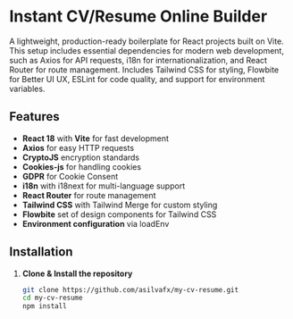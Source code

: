 # Instant CV/Resume Online Builder

A lightweight, production-ready boilerplate for React projects built on Vite. This setup includes essential dependencies for modern web development, such as Axios for API requests, i18n for internationalization, and React Router for route management. Includes Tailwind CSS for styling, Flowbite for Better UI UX, ESLint for code quality, and support for environment variables.

## Features
- **React 18** with **Vite** for fast development
- **Axios** for easy HTTP requests
- **CryptoJS** encryption standards
- **Cookies-js** for handling cookies
- **GDPR** for Cookie Consent
- **i18n** with i18next for multi-language support
- **React Router** for route management
- **Tailwind CSS** with Tailwind Merge for custom styling
- **Flowbite** set of design components for Tailwind CSS
- **Environment configuration** via loadEnv

## Installation

1. **Clone & Install the repository**
   ```bash
   git clone https://github.com/asilvafx/my-cv-resume.git
   cd my-cv-resume
   npm install
